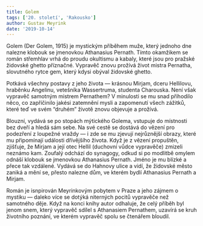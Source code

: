 ```yaml
---
title: Golem
tags: ['20. století', 'Rakousko']
author: Gustav Meyrink
date: '2019-10-14'
---
```


Golem (Der Golem, 1915) je mystickým příběhem muže, který jednoho dne nalezne klobouk se jmenovkou Athanasius Pernath. Tímto okamžikem se román střemhlav vrhá do proudu okultismu a kabaly, které jsou pro pražské židovské ghetto příznačné. Vypravěč znovu prožívá život mistra Pernatha, slovutného rytce gem, který kdysi obýval židovské ghetto.

Potkává všechny postavy z jeho života — krásnou Mirjam, dceru Hellilovu, hraběnku Angelinu, vetešníka Wassertruma, studenta Charouska. Není však vypravěč samotným mistrem Pernathem? V minulosti se mu snad přihodilo něco, co zapříčinilo jakési zatemnění mysli a zapomenutí všech zážitků, které teď ve svém “druhém” životě znovu objevuje a prožívá.

Blouzní, vydává se po stopách mýtického Golema, vstupuje do místnosti bez dveří a hledá sám sebe. Na své cestě se dostává do vězení pro podezření z loupežné vraždy — i zde se mu zjevují nejrůznější obrazy, které mu připomínají události dřívějšího života. Když je z vězení propuštěn, zjišťuje, že Mirjam a její otec Hellil (duchovní vůdce vypravěče) zmizeli neznámo kam. Zoufalý odchází do synagogy, odkud si po modlitbě omylem odnáší klobouk se jmenovkou Athanasius Pernath. Jméno je mu blízké a přece tak vzdálené. Vydává se do Hahnovy ulice a vidí, že židovské město zaniká a mění se, přesto nalezne dům, ve kterém bydlí Athanasius Pernath a Mirjam.

Román je isnpirován Meyrinkovým pobytem v Praze a jeho zájmem o mystiku — daleko více se dotýká niterných pocitů vypravěče než samotného děje. Když na konci knihy autor odhaluje, že celý příběh byl jenom snem, který vypravěč sdílel s Athanasiem Pernathem, uzavírá se kruh životního poznání, ve kterém vypravěč spolu se čtenářem bloudil.

